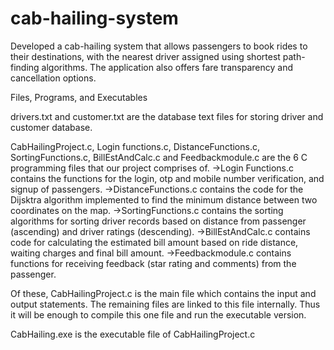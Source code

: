 # cab-hailing-system
Developed a cab-hailing system that allows passengers to book rides to their destinations, with the nearest driver assigned using shortest path-finding algorithms. The application also offers fare transparency and cancellation options.

Files, Programs, and Executables

drivers.txt and customer.txt are the database text files for storing driver and customer database.

CabHailingProject.c, Login functions.c, DistanceFunctions.c, SortingFunctions.c, BillEstAndCalc.c and Feedbackmodule.c are the 6 C programming files that our project comprises of. 
    ->Login Functions.c contains the functions for the login, otp and mobile number verification, and signup of passengers.
    ->DistanceFunctions.c contains the code for the Dijsktra algorithm implemented to find the minimum distance between two coordinates on the map.
    ->SortingFunctions.c contains the sorting algorithms for sorting driver records based on distance from passenger (ascending) and driver ratings (descending).
    ->BillEstAndCalc.c contains code for calculating the estimated bill amount based on ride distance, waiting charges and final bill amount.
    ->Feedbackmodule.c contains functions for receiving feedback (star rating and comments) from the passenger.

Of these, CabHailingProject.c is the main file which contains the input and output statements. The remaining files are linked to this file internally. Thus it will be enough to compile this one file and run the executable version.

CabHailing.exe is the executable file of CabHailingProject.c
